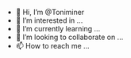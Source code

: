 - 👋 Hi, I’m @Toniminer
- 👀 I’m interested in ...
- 🌱 I’m currently learning ...
- 💞️ I’m looking to collaborate on ...
- 📫 How to reach me ...

<!---
Toniminer/Toniminer is a ✨ special ✨ repository because its `README.md` (this file) appears on your GitHub profile.
You can click the Preview link to take a look at your changes.
--->
